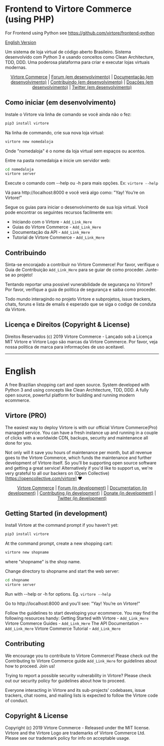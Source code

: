 # Frontend to Virtore Commerce (using PHP)

For Frontend using Python see https://github.com/virtore/frontend-python

[English Version](#English)

Um sistema de loja virtual de código aberto Brasileiro. Sistema desenvolvido com Python 3 e usando conceitos como Clean Architecture, TDD, DDD. Uma poderosa plataforma para criar e executar lojas virtuais modernas.

<p align="center">
    <a href="https://virtore.com">Virtore Commerce</a> |
    <a href="https://forum.virtore.org">Forum (em desenvolvimento)</a> |
    <a href="https://virtore.org/docs/">Documentação (em desenvolvimento)</a> |
    <a href="https://github.com/virtore/virtore-commerce/blob/master/CONTRIBUTING.md">Contribuindo (em desenvolvimento)</a> |
    <a href="https://opencollective.com/virtore">Doações (em desenvolvimento)</a> |
    <a href="https://twitter.com/virtorecommerce">Twitter (em desenvolvimento)</a>
</p>

## Como iniciar (em desenvolvimento)

Instale o Virtore via linha de comando se você ainda não o fez:

```bash
pip3 install virtore
```

Na linha de commando, crie sua nova loja virtual:

```bash
virtore new nomedaloja
```

Onde "nomedaloja" é o nome da loja virtual sem espaços ou acentos.

Entre na pasta nomedaloja e inicie um servidor web:

```bash
cd nomedaloja
virtore server
```

Execute o comando com --help ou -h para mais opções. Ex: `virtore --help`

Vá para http://localhost:8000 e você verá algo como: "Yay! You’re on Virtore!"

Segue os guias para iniciar o desenvolvimento de sua loja virtual. Você pode encontrar os seguintes recursos facilmente em:

- Iniciando com o Virtore - `Add_Link_Here`
- Guias do Virtore Commerce - `Add_Link_Here`
- Documentação da API - `Add_Link_Here`
- Tutorial de Virtore Commerce - `Add_Link_Here`

## Contribuindo

Sinta-se encorajado a contribuir no Virtore Commerce! Por favor, verifique o Guia de Contribuição `Add_Link_Here` para se guiar de como proceder. Junte-se ao projeto!

Tentando reportar uma possivel vunerabilidade de segurança no Virtore? Por favor, verifique a guia de politica de segurança e saiba como proceder.

Todo mundo interagindo no projeto Virtore e subprojetos, issue trackers, chats, foruns e lista de emails é esperado que se siga o codigo de conduta da Virtore.

## Licença e Direitos (Copyright & License)

Direitos Reservados (c) 2019 Virtore Commerce - Lançado sob a Licença MIT
Virtore e Virtore Logo são marcas da Virtore Commerce.
Por favor, veja nossa politica de marca para informações de uso aceitavel.

----------------------------------

# English

A free Brazilian shopping cart and open source. System developed with Python 3 and using concepts like Clean Architecture, TDD, DDD. A fully open source, powerful platform for building and running modern ecommerce.

## Virtore (PRO)

The easiest way to deploy Virtore is with our official Virtore Commerce(Pro) managed service. You can have a fresh instance up and running in a couple of clicks with a worldwide CDN, backups, security and maintenance all done for you.

Not only will it save you hours of maintenance per month, but all revenue goes to the Virtore Commerce, which funds the maintenance and further development of Virtore itself. So you’ll be supporting open source software and getting a great service! Alternatively if you'd like to support us, we're very grateful to all our backers on (Open Collective)[https://opencollective.com/virtore] ❤️

<p align="center">
    <a href="https://virtore.com">Virtore Commerce</a> |
    <a href="https://forum.virtore.org">Forum (in development)</a> |
    <a href="https://virtore.org/docs/">Documentation (in development)</a> |
    <a href="https://github.com/virtore/virtore-commerce/blob/master/CONTRIBUTING.md">Contributing (in development)</a> |
    <a href="https://opencollective.com/virtore">Donate (in development)</a> |
    <a href="https://twitter.com/virtorecommerce">Twitter (in development)</a>
</p>

## Getting Started (in development)

Install Virtore at the command prompt if you haven't yet:

```bash
pip3 install virtore
```

At the command prompt, create a new shopping cart:

```bash
virtore new shopname
```

where "shopname" is the shop name.

Change directory to shopname and start the web server:

```bash
cd shopname
virtore server
```

Run with --help or -h for options. Eg. `virtore --help`

Go to http://localhost:8000 and you'll see: "Yay! You’re on Virtore!"

Follow the guidelines to start developing your ecommerce. You may find the following resources handy:
    Getting Started with Virtore - `Add_Link_Here`
    Virtore Commerce Guides - `Add_Link_Here`
    The API Documentation - `Add_Link_Here`
    Virtore Commerce Tutorial - `Add_Link_Here`

## Contributing

We encourage you to contribute to Virtore Commerce! Please check out the Contributing to Virtore Commerce guide `Add_Link_Here` for guidelines about how to proceed. Join us!

Trying to report a possible security vulnerability in Virtore? Please check out our security policy for guidelines about how to proceed.

Everyone interacting in Virtore and its sub-projects' codebases, issue trackers, chat rooms, and mailing lists is expected to follow the Virtore code of conduct.

## Copyright & License

Copyright (c) 2019 Virtore Commerce - Released under the MIT license. 
Virtore and the Virtore Logo are trademarks of Virtore Commerce Ltd. 
Please see our trademark policy for info on acceptable usage.
